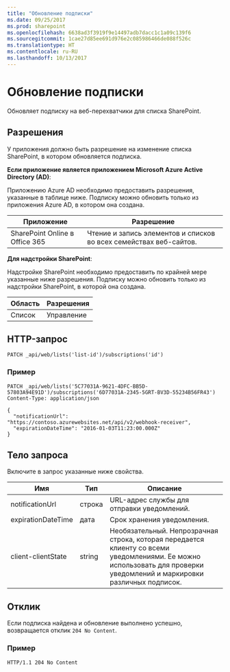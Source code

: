 ```yaml
---
title: "Обновление подписки"
ms.date: 09/25/2017
ms.prod: sharepoint
ms.openlocfilehash: 6638ad3f3919f9e14497adb7dacc1c1a09c139f6
ms.sourcegitcommit: 1cae27d85ee691d976e2c085986466de088f526c
ms.translationtype: HT
ms.contentlocale: ru-RU
ms.lasthandoff: 10/13/2017
---
```

# <a name="update-a-subscription"></a>Обновление подписки

Обновляет подписку на веб-перехватчики для списка SharePoint.

## <a name="permissions"></a>Разрешения

У приложения должно быть разрешение на изменение списка SharePoint, в котором обновляется подписка.  

**Если приложение является приложением Microsoft Azure Active Directory (AD)**:

Приложению Azure AD необходимо предоставить разрешения, указанные в таблице ниже. Подписку можно обновить только из приложения Azure AD, в котором она создана.

Приложение | Разрешение 
------------|------------
SharePoint Online в Office 365|Чтение и запись элементов и списков во всех семействах веб-сайтов. 

**Для надстройки SharePoint**:

Надстройке SharePoint необходимо предоставить по крайней мере указанные ниже разрешения. Подписку можно обновить только из надстройки SharePoint, в которой она создана.

Область | Разрешения 
------|------------
Список|Управление

## <a name="http-request"></a>HTTP-запрос

```
PATCH _api/web/lists('list-id')/subscriptions('id')
```

### <a name="example"></a>Пример

```http
PATCH _api/web/lists('5C77031A-9621-4DFC-BB5D-57803A94E91D')/subscriptions('6D77031A-2345-5GRT-BV3D-55234B56FR43')
Content-Type: application/json

{
  "notificationUrl": "https://contoso.azurewebsites.net/api/v2/webhook-receiver",
  "expirationDateTime": "2016-01-03T11:23:00.000Z"
}
```

## <a name="request-body"></a>Тело запроса

Включите в запрос указанные ниже свойства.

Имя | Тип | Описание 
-----|------|------------
notificationUrl|строка|URL-адрес службы для отправки уведомлений.
expirationDateTime|дата|Срок хранения уведомления.
client-clientState|string|Необязательный. Непрозрачная строка, которая передается клиенту со всеми уведомлениями. Ее можно использовать для проверки уведомлений и маркировки различных подписок.


## <a name="response"></a>Отклик

Если подписка найдена и обновление выполнено успешно, возвращается отклик `204 No Content`.

### <a name="example"></a>Пример

```http
HTTP/1.1 204 No Content
```
